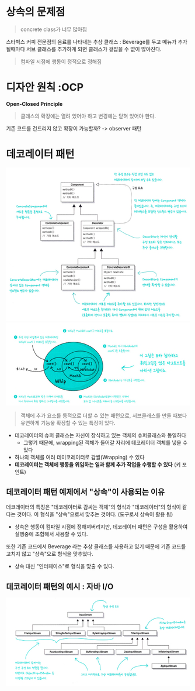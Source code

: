 # 상속의 문제점

> concrete class가 너무 많아짐
>

스타벅스 커피 전문점의 음료를 나타내는 추상 클래스 : Beverage를 두고
메뉴가 추가될때마다 서브 클래스를 추가하게 되면 클래스가 겉잡을 수 없이 많아진다.

> 컴파일 시점에 행동이 정적으로 정해짐
>

# 디자안 원칙 :OCP

**Open-Closed Principle**

> 클래스의 확장에는 열려 있어야 하고 변경에는 닫혀 있어야 한다.

기존 코드를 건드리지 않고 확장이 가능할까? -> observer 패턴

# 데코레이터 패턴

![img.png](https://github.com/StudyForBetterLife/DesignPattern/blob/main/img/decorator/img.png)
![img2.png](https://github.com/StudyForBetterLife/DesignPattern/blob/main/img/decorator/img2.png)

> 객체에 추가 요소를 동적으로 더할 수 있는 패턴으로, 서브클래스를 만들 때보다 유연하게 기능읗 확장할 수 있는 특징이 있다.

- 데코레이터의 슈퍼 클래스는 자신이 장식하고 있는 객체의 슈퍼클래스와 동일하다
    - 그렇기 때문에, wrapping된 객체가 들어갈 자리에 데코레이터 객체를 넣을 수 있다
- 하나의 객체를 여러 데이코레이터로 감쌀(Wrapping) 수 있다
- **데코레이터는 객체에 행동을 위임하는 일과 함께 추가 작업을 수행할 수 있다** (키 포인트)

## 데코레이터 패턴 예제에서 "상속"이 사용되는 이유

데코레이터의 특징은 "데코레이터로 감싸는 객체"의 형식과 "데코레이터"의 형식이 같다는 것이다.
이 형식을 "상속"으로서 맞추는 것이다. (도구로서 상속이 활용 됨)

- 상속은 행동이 컴파일 시점에 정해져버리지만, 데코레이터 패턴은 구성을 활용하여 실행중에 조합해서 사용할 수 있다.

또한 기존 코드에서 Beverage 라는 추상 클래스를 사용하고 있기 때문에 기존 코드를 고치지 않고 "상속"으로 형식을 맞추었다.

- 상속 대신 "인터페이스"로 형식을 맞출 수 있다.

## 데코레이터 패턴의 예시 : 자바 I/O

![img.png](https://github.com/StudyForBetterLife/DesignPattern/blob/main/img/decorator/img3.png)
